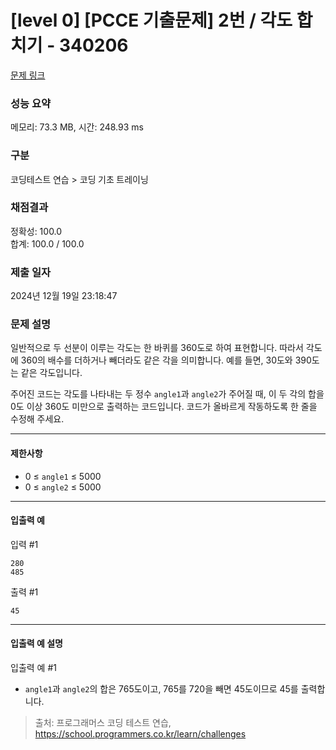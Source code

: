 # [level 0] [PCCE 기출문제] 2번 / 각도 합치기 - 340206 

[문제 링크](https://school.programmers.co.kr/learn/courses/30/lessons/340206?language=java) 

### 성능 요약

메모리: 73.3 MB, 시간: 248.93 ms

### 구분

코딩테스트 연습 > 코딩 기초 트레이닝

### 채점결과

정확성: 100.0<br/>합계: 100.0 / 100.0

### 제출 일자

2024년 12월 19일 23:18:47

### 문제 설명

<p>일반적으로 두 선분이 이루는 각도는 한 바퀴를 360도로 하여 표현합니다. 따라서 각도에 360의 배수를 더하거나 빼더라도 같은 각을 의미합니다. 예를 들면, 30도와 390도는 같은 각도입니다.</p>

<p>주어진 코드는 각도를 나타내는 두 정수 <code>angle1</code>과 <code>angle2</code>가 주어질 때, 이 두 각의 합을 0도 이상 360도 미만으로 출력하는 코드입니다. 코드가 올바르게 작동하도록 한 줄을 수정해 주세요.</p>

<hr>

<h4>제한사항</h4>

<ul>
<li>0 ≤ <code>angle1</code> ≤ 5000</li>
<li>0 ≤ <code>angle2</code> ≤ 5000</li>
</ul>

<hr>

<h4>입출력 예</h4>

<p>입력 #1</p>
<div class="highlight"><pre class="codehilite"><code>280
485
</code></pre></div>
<p>출력 #1</p>
<div class="highlight"><pre class="codehilite"><code>45
</code></pre></div>
<hr>

<h4>입출력 예 설명</h4>

<p>입출력 예 #1</p>

<ul>
<li><code>angle1</code>과 <code>angle2</code>의 합은 765도이고, 765를 720을 빼면 45도이므로 45를 출력합니다.</li>
</ul>


> 출처: 프로그래머스 코딩 테스트 연습, https://school.programmers.co.kr/learn/challenges